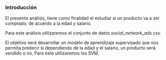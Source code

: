 
### Introducción

El presente análisis, tiene como finalidad el estudiar si un producto va a ser comprado, de acuerdo a la edad y salario.

Para este análisis utilizaremos el conjunto de datos *social_network_ads.csv.* 

El objetivo será desarrollar un modelo de aprendizaje supervisado que nos permita predecir si dependiendo de la edad y el salario, un producto será vendido o no. Para esto utilizaremos los SVM.
